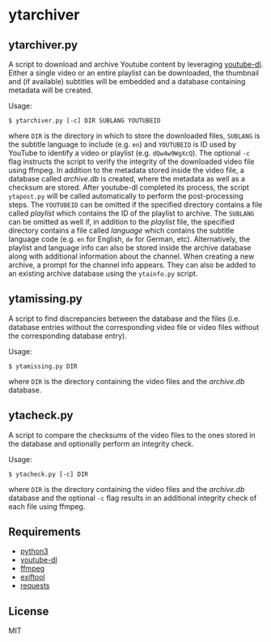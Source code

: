 ytarchiver
==========

ytarchiver.py
-------------

A script to download and archive Youtube content by leveraging [youtube-dl](https://github.com/ytdl-org/youtube-dl). Either a single video
or an entire playlist can be downloaded, the thumbnail and (if available) subtitles will be embedded and a database containing metadata will be created.

Usage:
```
$ ytarchiver.py [-c] DIR SUBLANG YOUTUBEID
```
where `DIR` is the directory in which to store the downloaded files, `SUBLANG` is the subtitle language to include (e.g. `en`) and `YOUTUBEID` is ID used by
YouTube to identify a video or playlist (e.g. `dQw4w9WgXcQ`). The optional `-c` flag instructs the script to verify the integrity of the downloaded
video file using ffmpeg. In addition to the metadata stored inside the video file, a database called *archive.db* is created, where the metadata as
well as a checksum are stored. After youtube-dl completed its process, the script `ytapost.py` will be called automatically to perform the
post-processing steps. The `YOUTUBEID` can be omitted if the specified directory contains a file called *playlist* which contains the ID of the playlist
to archive. The `SUBLANG` can be omitted as well if, in addition to the *playlist* file, the specified directory contains a file called *language* which contains
the subtitle language code (e.g. `en` for English, `de` for German, etc). Alternatively, the playlist and language info can also be stored inside the archive
database along with additional information about the channel. When creating a new archive, a prompt for the channel info appears. They can also be added to
an existing archive database using the `ytainfo.py` script.

ytamissing.py
-------------

A script to find discrepancies between the database and the files (i.e. database entries without the corresponding video file or video files without the
corresponding database entry).

Usage:
```
$ ytamissing.py DIR
```
where `DIR` is the directory containing the video files and the *archive.db* database.

ytacheck.py
-----------

A script to compare the checksums of the video files to the ones stored in the database and optionally perform an integrity check.

Usage:
```
$ ytacheck.py [-c] DIR
```
where `DIR` is the directory containing the video files and the *archive.db* database and the optional `-c` flag results in an additional integrity check
of each file using ffmpeg.

Requirements
------------

*   [python3](https://www.python.org/)
*   [youtube-dl](https://github.com/ytdl-org/youtube-dl)
*   [ffmpeg](https://www.ffmpeg.org/)
*   [exiftool](https://www.sno.phy.queensu.ca/~phil/exiftool/)
*   [requests](https://pypi.org/project/requests/)

License
-------

MIT

